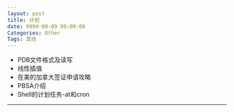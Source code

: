 ```yaml
---
layout: post
title: 计划
date: 9999-09-09 09:09:09
Categories: Other 
Tags: 其他
---
```


- PDB文件格式及读写
- 线性插值
- 在美的加拿大签证申请攻略
- PBSA介绍
- Shell的计划任务-at和cron
---
